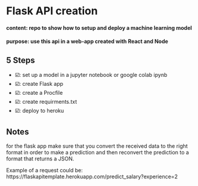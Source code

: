 <h1>Flask API creation</h1>

<h4>content: repo to show how to setup and deploy a machine learning model</h4>
<h4>purpose: use this api in a web-app created with React and Node</h4>

<h2>5 Steps</h2>

*  ☑️: set up a model in a jupyter notebook or google colab ipynb</li>
*  ☑️: create Flask app</li>
*  ☑️: create a Procfile</li>
*  ☑️: create requirments.txt</li>
*  ☑️: deploy to heroku</li>


<h2>Notes</h2>
<p>for the flask app make sure that you convert the received data to the right 
format in order to make a prediction and then reconvert the prediction to a format that returns a JSON.</p>
<p>
Example of a request could be: https://flaskapitemplate.herokuapp.com/predict_salary?experience=2
</p>
